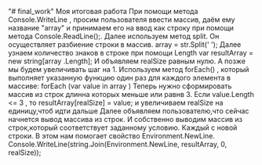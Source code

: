 "# final_work" 
Моя итоговая работа
При помощи метода Console.WriteLine , просим пользователя ввести массив, даём ему название "array" и принимаем его на ввод как строку при помощи метода Console.ReadLine();.
Далее используем метод split. Он осуществляет разбиение строки в массив. 
array = str.Split(' ');
Далее узнаем количество знаков в  строке при помощи Length
var resultArray = new string[array .Length];
И объявляем realSize равным нулю. А позже мы будем увеличивать шаг на 1.
Используем метод forEach() , который выполняет указанную функцию один раз для каждого элемента в массиве:
forEach (var value in array )
Теперь нужно сформировать массив из строк длинна которых меньше или равнв 3. Если value.Length <= 3 , то resultArray[realSize] = value; и увеличиваем realSize на единицу,чтоб идти дальше
Далее объявляем пользователю,что сейчас начнется вывод массива из строк.
И собственно выводим массив из строк,который соответствует заданному условию. Каждый с новой строки. В этом нам помогает свойство Environment.NewLine.
Console.WriteLine(string.Join(Environment.NewLine, resultArray, 0, realSize));